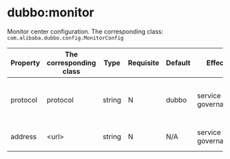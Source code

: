 # dubbo:monitor

Monitor center configuration. The corresponding class: `com.alibaba.dubbo.config.MonitorConfig`

| Property | The corresponding class | Type | Requisite | Default | Effect | Description | Compatibility |
| --- | --- | ---- | --- | --- | --- | --- | --- |
| protocol | protocol | string | N | dubbo | service governance | Monitor center protocol. "registry" means looking up monitor center from registry. Others mean communicating to monitor center directly | above 2.0.9 |
| address | &lt;url&gt; | string | N | N/A | service governance | Communicating to monitor center directly. address="10.20.130.230:12080" | above 1.0.16 |
